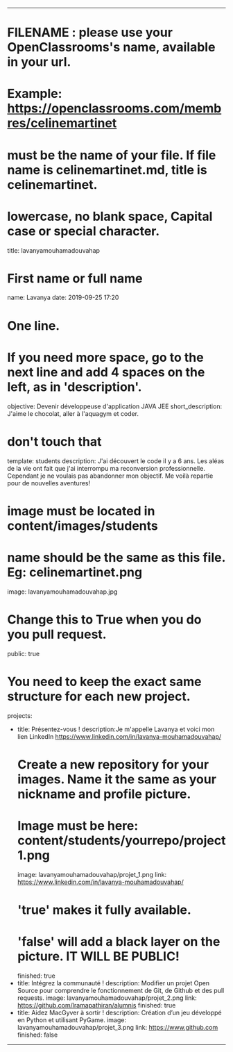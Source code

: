 ﻿---

# FILENAME : please use your OpenClassrooms's name, available in your url.
# Example: https://openclassrooms.com/membres/celinemartinet
# must be the name of your file. If file name is celinemartinet.md, title is celinemartinet.
# lowercase, no blank space, Capital case or special character.
title: lavanyamouhamadouvahap

# First name or full name
name: Lavanya
date: 2019-09-25 17:20

# One line.
# If you need more space, go to the next line and add 4 spaces on the left, as in 'description'.
objective: Devenir développeuse d'application JAVA JEE
short_description: J'aime le chocolat, aller à l'aquagym et coder.

# don't touch that
template: students
description:
    J'ai découvert le code il y a 6 ans. Les aléas de la vie ont fait que j'ai interrompu
    ma reconversion professionnelle. Cependant je ne voulais pas abandonner mon objectif.
    Me voilà repartie pour de nouvelles aventures!

# image must be located in content/images/students
# name should be the same as this file. Eg: celinemartinet.png
image: lavanyamouhamadouvahap.jpg

# Change this to True when you do you pull request.
public: true

# You need to keep the exact same structure for each new project.
projects:
  - title: Présentez-vous !
    description:Je m'appelle Lavanya et voici mon lien LinkedIn https://www.linkedin.com/in/lavanya-mouhamadouvahap/
    # Create a new repository for your images. Name it the same as your nickname and profile picture.
    # Image must be here: content/students/yourrepo/project1.png
    image: lavanyamouhamadouvahap/projet_1.png
    link: https://www.linkedin.com/in/lavanya-mouhamadouvahap/
    # 'true' makes it fully available.
    # 'false' will add a black layer on the picture. IT WILL BE PUBLIC!
    finished: true
  - title: Intégrez la communauté !
    description: Modifier un projet Open Source pour comprendre le fonctionnement de Git, de Github et des pull requests. 
    image: lavanyamouhamadouvahap/projet_2.png
    link: https://github.com/lramapathiran/alumnis
    finished: true
  - title: Aidez MacGyver à sortir !
    description: Création d’un jeu développé en Python et utilisant PyGame.
    image: lavanyamouhamadouvahap/projet_3.png
    link: https://www.github.com
    finished: false
---